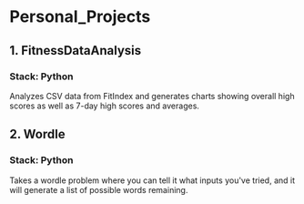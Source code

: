 # Personal_Projects

## 1. FitnessDataAnalysis
### Stack: Python
Analyzes CSV data from FitIndex and generates charts showing overall high scores as well as 7-day high scores and averages.

## 2. Wordle
### Stack: Python
Takes a wordle problem where you can tell it what inputs you've tried, and it will generate a list of possible words remaining.
